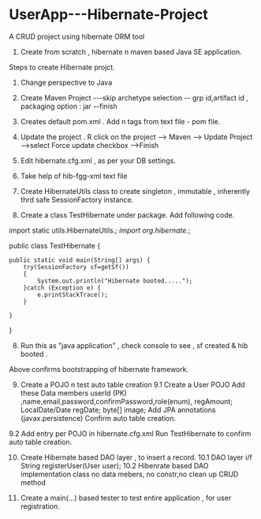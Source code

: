 # UserApp---Hibernate-Project
A CRUD project using hibernate ORM tool

1. Create from scratch , hibernate n maven based Java SE application.

Steps to create Hibernate projct.
1. Change perspective to Java

2. Create Maven Project ---skip archetype selection --
grp id,artifact id , packaging option : jar --finish

3. Creates default pom.xml . Add <build> n <dependencies> tags from text file - pom file.

4. Update the project .
R click on the project --> Maven --> Update Project -->select Force update checkbox -->Finish

4. Edit hibernate.cfg.xml , as per your DB settings.
5. Take help of hib-fgg-xml text file

6. Create HibernateUtils class to create singleton , immutable , inherently thrd safe SessionFactory instance.

7. Create a class TestHibernate under <tester> package.
Add following code. 

import static utils.HibernateUtils.*;
import org.hibernate.*;

public class TestHibernate {

	public static void main(String[] args) {
		try(SessionFactory sf=getSf())
		{
			System.out.println("Hibernate booted.....");
		}catch (Exception e) {
			e.printStackTrace();
		}

	}

}

8. Run this as "java application" , check console to see , 
sf created & hib booted .

Above confirms bootstrapping of hibernate framework.

9. Create a POJO n test auto table creation
9.1 Create a User POJO
Add these Data members
 userId (PK) ,name,email,password,confirmPassword,role(enum), regAmount;
	 LocalDate/Date regDate;
	 byte[] image;
Add JPA annotations (javax.persistence)
Confirm auto table creation.

9.2 Add <mapping> entry per POJO in hibernate.cfg.xml
Run TestHibernate to confirm auto table creation.

10. Create Hibernate based DAO layer , to insert a record.
10.1 DAO layer i/f
String registerUser(User user);
10.2 Hibenrate based DAO implementation class
no data mebers, no constr,no clean up
 CRUD method

11. Create a main(...) based tester to test entire application , for user registration.
